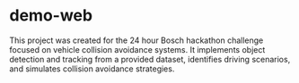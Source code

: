 # demo-web
This project was created for the 24 hour Bosch hackathon challenge focused on vehicle collision avoidance systems. It implements object detection and tracking from a provided dataset, identifies driving scenarios, and simulates collision avoidance strategies.
